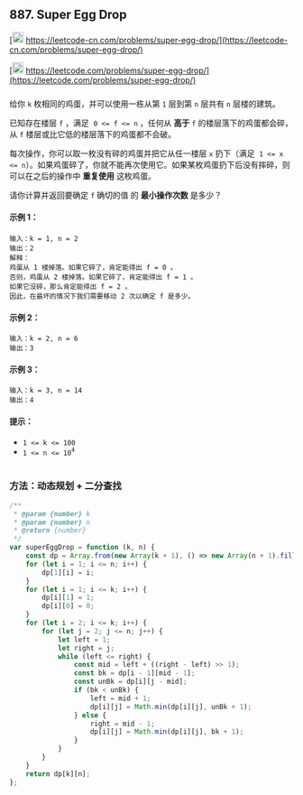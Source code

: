 ## 887. Super Egg Drop

[<img src="https://static.leetcode-cn.com/cn-mono-assets/production/assets/logo-dark-cn.c42314a8.svg" height="20" /> https://leetcode-cn.com/problems/super-egg-drop/](https://leetcode-cn.com/problems/super-egg-drop/)

[<img src="https://assets.leetcode.com/static_assets/public/webpack_bundles/images/logo-dark.e99485d9b.svg" height="20"/> https://leetcode.com/problems/super-egg-drop/](https://leetcode.com/problems/super-egg-drop/)

###

给你 `k` 枚相同的鸡蛋，并可以使用一栋从第 `1` 层到第 `n` 层共有 `n` 层楼的建筑。

已知存在楼层 `f` ，满足  `0 <= f <= n` ，任何从 **高于** `f` 的楼层落下的鸡蛋都会碎，从 `f` 楼层或比它低的楼层落下的鸡蛋都不会破。

每次操作，你可以取一枚没有碎的鸡蛋并把它从任一楼层 `x` 扔下（满足  `1 <= x <= n`）。如果鸡蛋碎了，你就不能再次使用它。如果某枚鸡蛋扔下后没有摔碎，则可以在之后的操作中 **重复使用** 这枚鸡蛋。

请你计算并返回要确定 `f` 确切的值 的 **最小操作次数** 是多少？

#### 示例 1：

```
输入：k = 1, n = 2
输出：2
解释：
鸡蛋从 1 楼掉落。如果它碎了，肯定能得出 f = 0 。
否则，鸡蛋从 2 楼掉落。如果它碎了，肯定能得出 f = 1 。
如果它没碎，那么肯定能得出 f = 2 。
因此，在最坏的情况下我们需要移动 2 次以确定 f 是多少。
```

#### 示例 2：

```
输入：k = 2, n = 6
输出：3
```

#### 示例 3：

```
输入：k = 3, n = 14
输出：4
```

#### 提示：

-   `1 <= k <= 100`
-   `1 <= n <= 10`<sup>`4`</sup>

#

### 方法：动态规划 + 二分查找

```js
/**
 * @param {number} k
 * @param {number} n
 * @return {number}
 */
var superEggDrop = function (k, n) {
    const dp = Array.from(new Array(k + 1), () => new Array(n + 1).fill(Infinity));
    for (let i = 1; i <= n; i++) {
        dp[1][i] = i;
    }
    for (let i = 1; i <= k; i++) {
        dp[i][1] = 1;
        dp[i][0] = 0;
    }
    for (let i = 2; i <= k; i++) {
        for (let j = 2; j <= n; j++) {
            let left = 1;
            let right = j;
            while (left <= right) {
                const mid = left + ((right - left) >> 1);
                const bk = dp[i - 1][mid - 1];
                const unBk = dp[i][j - mid];
                if (bk < unBk) {
                    left = mid + 1;
                    dp[i][j] = Math.min(dp[i][j], unBk + 1);
                } else {
                    right = mid - 1;
                    dp[i][j] = Math.min(dp[i][j], bk + 1);
                }
            }
        }
    }
    return dp[k][n];
};
```
